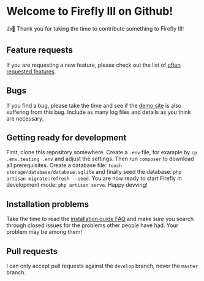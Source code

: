 # Welcome to Firefly III on Github!

:+1::tada: Thank you for taking the time to contribute something to Firefly III!

## Feature requests

If you are requesting a new feature, please check out the list of [often requested features](https://firefly-iii.github.io/requested-features/).

## Bugs

If you find a bug, please take the time and see if the [demo site](https://firefly-iii.nder.be/) is also suffering from this bug. Include as many log files and details as you think are necessary. 

## Getting ready for development

First, clone this repository somewhere. Create a `.env` file, for example by `cp .env.testing .env` and adjust the settings. Then run `composer` to download all prerequisites. Create a database file: `touch storage/database/database.sqlite` and finally seed the database: `php artisan migrate:refresh --seed`. You are now ready to start Firefly in development mode: `php artisan serve`. Happy devving!

## Installation problems

Take the time to read the [installation guide FAQ](https://firefly-iii.github.io/installation-guide-faq/) and make sure you search through closed issues for the problems other people have had. Your problem may be among them!

## Pull requests

I can only accept pull requests against the `develop` branch, never the `master` branch.
